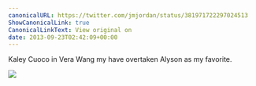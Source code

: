 ```yaml
---
canonicalURL: https://twitter.com/jmjordan/status/381971722297024513
ShowCanonicalLink: true
CanonicalLinkText: View original on
date: 2013-09-23T02:42:09+00:00
---
```

Kaley Cuoco in Vera Wang my have overtaken Alyson as my favorite.

![](/images/381971722297024513-BU0JQe-CIAAt2dS.jpg)